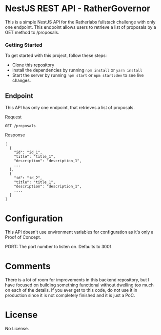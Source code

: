 # NestJS REST API - RatherGovernor

This is a simple NestJS API for the Ratherlabs fullstack challenge with only one endpoint. This endpoint allows users to retrieve a list of proposals by a GET method to /proposals.

### Getting Started

To get started with this project, follow these steps:

* Clone this repository
* Install the dependencies by running `npm install` or `yarn install`
* Start the server by running `npm start` or `npm start:dev` to see live changes.

## Endpoint

This API has only one endpoint, that retrieves a list of proposals.

Request
```
GET /proposals
```

Response
```
[
  {
    "id": "id_1",
    "title": "title_1",
    "description": "description_1",
    ...
  },
  {
    "id": "id_2",
    "title": "title_1",
    "description": "description_1",
    ....
  }
]
```

# Configuration

This API doesn't use environment variables for configuration as it's only a Proof of Concept.

PORT: The port number to listen on. Defaults to 3001.

# Comments

There is a lot of room for improvements in this backend repository, but I have focused on building something functional without dwelling too much on each of the details. If you ever get to this code, do not use it in production since it is not completely finished and it is just a PoC.

# License

No License.